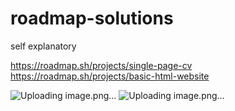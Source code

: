 # roadmap-solutions
self explanatory

https://roadmap.sh/projects/single-page-cv https://roadmap.sh/projects/basic-html-website


![Uploading image.png…]()
![Uploading image.png…]()
